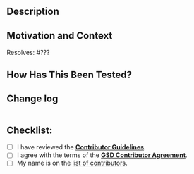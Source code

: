 <!-- Please confirm that your work is based on the correct branch. -->
<!-- Bug fixes should based on *maint*. -->
<!-- New features should based on *master*. -->

## Description

<!-- Describe your changes in detail. -->

## Motivation and Context

<!--- Why is this change required? What problem does it solve? -->

<!-- Replace ??? with the issue number that this pull request resolves. -->
Resolves: #???

## How Has This Been Tested?

<!--- Please describe in detail how you tested your changes. -->

<!--- Please build the sphinx documentation and check that any changes to
      documentation display properly. -->

## Change log

<!-- Propose a change log entry. -->
```

```

## Checklist:

- [ ] I have reviewed the [**Contributor Guidelines**](https://github.com/glotzerlab/gsd/blob/master/CONTRIBUTING.md).
- [ ] I agree with the terms of the [**GSD Contributor Agreement**](https://github.com/glotzerlab/gsd/blob/master/ContributorAgreement.md).
- [ ] My name is on the [list of contributors](https://github.com/glotzerlab/gsd/blob/master/doc/credits.rst).
